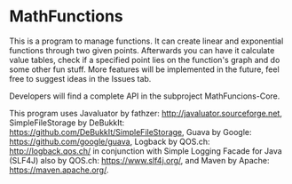 # MathFunctions
This is a program to manage functions. It can create linear and exponential functions through two given points. Afterwards you can have it calculate value tables, check if a specified point lies on the function's graph and do some other fun stuff. More features will be implemented in the future, feel free to suggest ideas in the Issues tab.

Developers will find a complete API in the subproject MathFuncions-Core.

This program uses Javaluator by fathzer: http://javaluator.sourceforge.net, SimpleFileStorage by DeBukkIt: https://github.com/DeBukkIt/SimpleFileStorage, Guava by Google: https://github.com/google/guava, Logback by QOS.ch: http://logback.qos.ch/ in conjunction with Simple Logging Facade for Java (SLF4J) also by QOS.ch: https://www.slf4j.org/, and Maven by Apache: https://maven.apache.org/.
